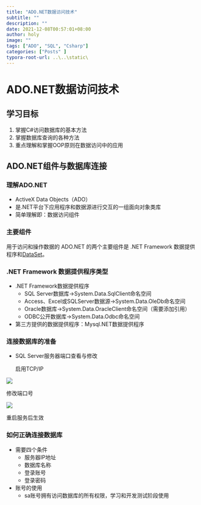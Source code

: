 ```yaml
---
title: "ADO.NET数据访问技术"
subtitle: ""
description: ""
date: 2021-12-08T00:57:01+08:00
author: holy
image: ""
tags: ["ADO", "SQL", "Csharp"]
categories: ["Posts" ]
typora-root-url: ..\..\static\
---
```


# ADO.NET数据访问技术

## 学习目标

1. 掌握C#访问数据库的基本方法
2. 掌握数据库查询的各种方法
3. 重点理解和掌握OOP原则在数据访问中的应用

## ADO.NET组件与数据库连接

### 理解ADO.NET

- ActiveX Data Objects（ADO）
- 是.NET平台下应用程序和数据源进行交互的一组面向对象类库
- 简单理解即：数据访问组件

### 主要组件

‎用于访问和操作数据的 ADO.NET 的两个主要组件是 .NET Framework 数据提供程序和‎[‎DataSet‎](https://docs.microsoft.com/en-us/dotnet/api/system.data.dataset)‎。‎

###   .NET Framework 数据提供程序类型

- .NET Framework数据提供程序
  - SQL Server数据库->System.Data.SqlClient命名空间
  - Access、Excel或SQLServer数据源->System.Data.OleDb命名空间
  - Oracle数据库->System.Data.OracleClient命名空间（需要添加引用）
  - ODBC公开数据库->System.Data.Odbc命名空间
- 第三方提供的数据提供程序：Mysql.NET数据提供程序

### 连接数据库的准备

- SQL Server服务器端口查看与修改

  启用TCP/IP

![](images/image-20211208012717807.png)

修改端口号

![](images/image-20211208013007932.png)

重启服务后生效

### 如何正确连接数据库

- 需要四个条件
  - 服务器IP地址
  - 数据库名称
  - 登录账号
  - 登录密码
- 账号的使用
  - sa账号拥有访问数据库的所有权限，学习和开发测试阶段使用

